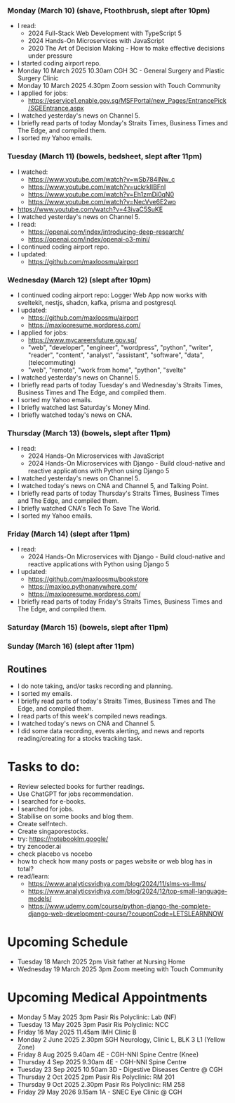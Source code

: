### Monday (March 10) (shave, Ftoothbrush, slept after 10pm)
- I read:
    - 2024 Full-Stack Web Development with TypeScript 5
    - 2024 Hands-On Microservices with JavaScript
    - 2020 The Art of Decision Making - How to make effective decisions under pressure
- I started coding airport repo.
- Monday 10 March 2025 10.30am CGH 3C - General Surgery and Plastic Surgery Clinic
- Monday 10 March 2025 4.30pm Zoom session with Touch Community
- I applied for jobs:
    - https://eservice1.enable.gov.sg/MSFPortal/new_Pages/EntrancePick/SGEEntrance.aspx
- I watched yesterday's news on Channel 5.
- I briefly read parts of today Monday's Straits Times, Business Times and The Edge, and compiled them.
- I sorted my Yahoo emails.

### Tuesday (March 11) (bowels, bedsheet, slept after 11pm)
- I watched:
    - https://www.youtube.com/watch?v=wSb784lNw_c
    - https://www.youtube.com/watch?v=uckrkIlBFnI
    - https://www.youtube.com/watch?v=Eh1zmDi0qN0
    - https://www.youtube.com/watch?v=NecVve6E2wo
- https://www.youtube.com/watch?v=43ivaC5SuKE
- I watched yesterday's news on Channel 5.
- I read:
    - https://openai.com/index/introducing-deep-research/
    - https://openai.com/index/openai-o3-mini/
- I continued coding airport repo.
- I updated:
    - https://github.com/maxloosmu/airport

### Wednesday (March 12) (slept after 10pm)
- I continued coding airport repo: Logger Web App now works with sveltekit, nestjs, shadcn, kafka, prisma and postgresql.
- I updated:
    - https://github.com/maxloosmu/airport
    - https://maxlooresume.wordpress.com/
- I applied for jobs:
    - https://www.mycareersfuture.gov.sg/
    - "web", "developer", "engineer", "wordpress", "python", "writer", "reader", "content", "analyst", "assistant", "software", "data", (telecommuting)
    - "web", "remote", "work from home", "python", "svelte"
- I watched yesterday's news on Channel 5.
- I briefly read parts of today Tuesday's and Wednesday's Straits Times, Business Times and The Edge, and compiled them.
- I sorted my Yahoo emails.
- I briefly watched last Saturday's Money Mind.
- I briefly watched today's news on CNA.

### Thursday (March 13) (bowels, slept after 11pm)
- I read:
    - 2024 Hands-On Microservices with JavaScript
    - 2024 Hands-On Microservices with Django - Build cloud-native and reactive applications with Python using Django 5
- I watched yesterday's news on Channel 5.
- I watched today's news on CNA and Channel 5, and Talking Point.
- I briefly read parts of today Thursday's Straits Times, Business Times and The Edge, and compiled them.
- I briefly watched CNA's Tech To Save The World.
- I sorted my Yahoo emails.

### Friday (March 14) (slept after 11pm)
- I read:
    - 2024 Hands-On Microservices with Django - Build cloud-native and reactive applications with Python using Django 5
- I updated:
    - https://github.com/maxloosmu/bookstore
    - https://maxloo.pythonanywhere.com/
    - https://maxlooresume.wordpress.com/
- I briefly read parts of today Friday's Straits Times, Business Times and The Edge, and compiled them.

### Saturday (March 15) (bowels, slept after 11pm)


### Sunday (March 16) (slept after 11pm)





## Routines
- I do note taking, and/or tasks recording and planning.
- I sorted my emails.
- I briefly read parts of today's Straits Times, Business Times and The Edge, and compiled them.
- I read parts of this week's compiled news readings.
- I watched today's news on CNA and Channel 5.
- I did some data recording, events alerting, and news and reports reading/creating for a stocks tracking task.

# Tasks to do:
- Review selected books for further readings.
- Use ChatGPT for jobs recommendation.
- I searched for e-books.
- I searched for jobs.
- Stabilise on some books and blog them.
- Create selfntech.
- Create singaporestocks.
- try: https://notebooklm.google/
- try zencoder.ai
- check placebo vs nocebo
- how to check how many posts or pages website or web blog has in total?
- read/learn:
    - https://www.analyticsvidhya.com/blog/2024/11/slms-vs-llms/
    - https://www.analyticsvidhya.com/blog/2024/12/top-small-language-models/
    - https://www.udemy.com/course/python-django-the-complete-django-web-development-course/?couponCode=LETSLEARNNOW

# Upcoming Schedule
- Tuesday 18 March 2025 2pm Visit father at Nursing Home
- Wednesday 19 March 2025 3pm Zoom meeting with Touch Community

# Upcoming Medical Appointments
- Monday 5 May 2025 3pm Pasir Ris Polyclinic: Lab (NF)
- Tuesday 13 May 2025 3pm Pasir Ris Polyclinic: NCC
- Friday 16 May 2025 11.45am IMH Clinic B
- Monday 2 June 2025 2.30pm SGH Neurology, Clinic L, BLK 3 L1 (Yellow Zone)
- Friday 8 Aug 2025 9.40am 4E - CGH-NNI Spine Centre (Knee)
- Thursday 4 Sep 2025 9.30am 4E - CGH-NNI Spine Centre
- Tuesday 23 Sep 2025 10.50am 3D - Digestive Diseases Centre @ CGH
- Thursday 2 Oct 2025 2pm Pasir Ris Polyclinic: RM 201
- Thursday 9 Oct 2025 2.30pm Pasir Ris Polyclinic: RM 258
- Friday 29 May 2026 9.15am 1A - SNEC Eye Clinic @ CGH
